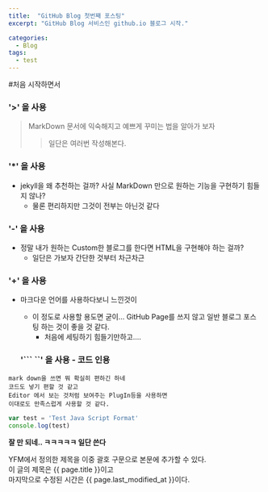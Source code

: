 ```yaml
---
title:  "GitHub Blog 첫번째 포스팅"
excerpt: "GitHub Blog 서비스인 github.io 블로그 시작."

categories:
  - Blog
tags:
  - test
---  
```


#처음 시작하면서

### '>' 을 사용

> MarkDown 문서에 익숙해지고 예쁘게 꾸미는 법을 알아가 보자
>>일단은 여러번 작성해본다.

### '*' 을 사용

* jekyll을 왜 추천하는 걸까? 사실 MarkDown 만으로 원하는 기능을 구현하기 힘들지 않나?
  * 물론 편리하지만 그것이 전부는 아닌것 같다  
 
### '-' 을 사용
- 정말 내가 원하는 Custom한 블로그를 한다면 HTML을 구현해야 하는 걸까?
  - 일단은 가보자 간단한 것부터 차근차근
  
### '+' 을 사용
+ 마크다운 언어를 사용하다보니 느낀것이
    + 이 정도로 사용할 용도면 굳이... GitHub Page를 쓰지 않고 일반 블로그 포스팅 하는 것이 좋을 것 같다.
        + 처음에 세팅하기 힘들기만하고....
        
         
  ### '``` ``' 을 사용 - **코드 인용**
```
mark down을 쓰면 뭐 확실히 편하긴 하네
코드도 넣기 편할 것 같고  
Editor 에서 보는 것처럼 보여주는 PlugIn등을 사용하면
이대로도 만족스럽게 사용할 것 같다.  
```

```javascript
var test = 'Test Java Script Format'
console.log(test)
```

**잘 만 되네.. ㅋㅋㅋㅋㅋ 일단 쓴다**

YFM에서 정의한 제목을 이중 괄호 구문으로 본문에 추가할 수 있다.  
이 글의 제목은 {{ page.title }}이고  
마지막으로 수정된 시간은 {{ page.last_modified_at }}이다.  